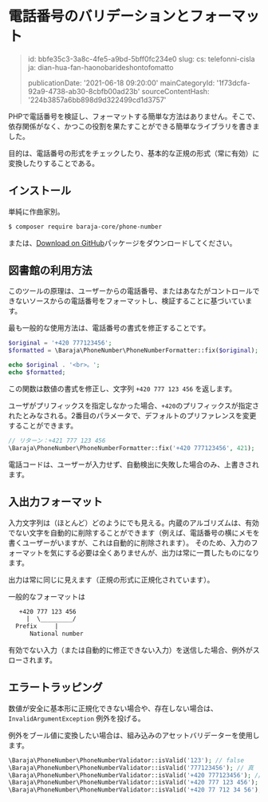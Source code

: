 電話番号のバリデーションとフォーマット
===================

> id: bbfe35c3-3a8c-4fe5-a9bd-5bff0fc234e0
> slug:
> 	cs: telefonni-cisla
> 	ja: dian-hua-fan-haonobarideshontofomatto
> 
> publicationDate: '2021-06-18 09:20:00'
> mainCategoryId: '1f73dcfa-92a9-4738-ab30-8cbfb00ad23b'
> sourceContentHash: '224b3857a6bb898d9d322499cd1d3757'

PHPで電話番号を検証し、フォーマットする簡単な方法はありません。そこで、依存関係がなく、かつこの役割を果たすことができる簡単なライブラリを書きました。

目的は、電話番号の形式をチェックしたり、基本的な正規の形式（常に有効）に変換したりすることである。

インストール
---------

単純に作曲家別。

```txt
$ composer require baraja-core/phone-number
```

または、[Download on GitHub](https://github.com/baraja-core/phone-number)パッケージをダウンロードしてください。

図書館の利用方法
----------

このツールの原理は、ユーザーからの電話番号、またはあなたがコントロールできないソースからの電話番号をフォーマットし、検証することに基づいています。

最も一般的な使用方法は、電話番号の書式を修正することです。

```php
$original = '+420 777123456';
$formatted = \Baraja\PhoneNumber\PhoneNumberFormatter::fix($original);

echo $original . '<br>。';
echo $formatted;
```

この関数は数値の書式を修正し、文字列 `+420 777 123 456` を返します。

ユーザがプリフィックスを指定しなかった場合、`+420`のプリフィックスが指定されたとみなされる。2番目のパラメータで、デフォルトのプリファレンスを変更することができます。

```php
// リターン：+421 777 123 456
\Baraja\PhoneNumber\PhoneNumberFormatter::fix('+420 777123456', 421);
```

電話コードは、ユーザーが入力せず、自動検出に失敗した場合のみ、上書きされます。

入出力フォーマット
----------------------------

入力文字列は（ほとんど）どのようにでも見える。内蔵のアルゴリズムは、有効でない文字を自動的に削除することができます（例えば、電話番号の横にメモを書くユーザーがいますが、これは自動的に削除されます）。 そのため、入力のフォーマットを気にする必要は全くありませんが、出力は常に一貫したものになります。

出力は常に同じに見えます（正規の形式に正規化されています）。

一般的なフォーマットは

```txt
   +420 777 123 456
     |  \_________/
  Prefix     |
      National number
```

有効でない入力（または自動的に修正できない入力）を送信した場合、例外がスローされます。

エラートラッピング
----------------

数値が安全に基本形に正規化できない場合や、存在しない場合は、 `InvalidArgumentException` 例外を投げる。

例外をブール値に変換したい場合は、組み込みのアセットバリデーターを使用します。

```php
\Baraja\PhoneNumber\PhoneNumberValidator::isValid('123'); // false
\Baraja\PhoneNumber\PhoneNumberValidator::isValid('777123456'); // 真
\Baraja\PhoneNumber\PhoneNumberValidator::isValid('+420 777123456'); // 真
\Baraja\PhoneNumber\PhoneNumberValidator::isValid('+420 777 123 456'); // 真
\Baraja\PhoneNumber\PhoneNumberValidator::isValid('+420 77 712 34 56'); // 真
```

